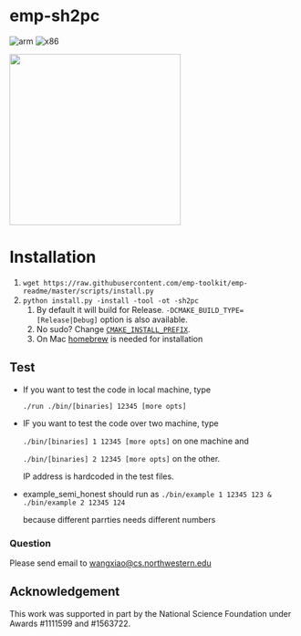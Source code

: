 # emp-sh2pc
![arm](https://github.com/emp-toolkit/emp-sh2pc/workflows/arm/badge.svg)
![x86](https://github.com/emp-toolkit/emp-sh2pc/workflows/x86/badge.svg)

<img src="https://raw.githubusercontent.com/emp-toolkit/emp-readme/master/art/logo-full.jpg" width=300px/>

# Installation
1. `wget https://raw.githubusercontent.com/emp-toolkit/emp-readme/master/scripts/install.py`
2. `python install.py -install -tool -ot -sh2pc`
    1. By default it will build for Release. `-DCMAKE_BUILD_TYPE=[Release|Debug]` option is also available.
    2. No sudo? Change [`CMAKE_INSTALL_PREFIX`](https://cmake.org/cmake/help/v2.8.8/cmake.html#variable%3aCMAKE_INSTALL_PREFIX).
    3. On Mac [homebrew](https://brew.sh/) is needed for installation 
## Test

* If you want to test the code in local machine, type

   `./run ./bin/[binaries] 12345 [more opts]`
* IF you want to test the code over two machine, type

  `./bin/[binaries] 1 12345 [more opts]` on one machine and 
  
  `./bin/[binaries] 2 12345 [more opts]` on the other.
  
  IP address is hardcoded in the test files.

* example_semi_honest should run as 
	`./bin/example 1 12345 123 & ./bin/example 2 12345 124`
	
	because different parrties needs different numbers

### Question
Please send email to wangxiao@cs.northwestern.edu

## Acknowledgement
This work was supported in part by the National Science Foundation under Awards #1111599 and #1563722.
